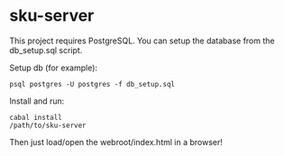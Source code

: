 sku-server
==========

This project requires PostgreSQL.  You can setup the database from the db_setup.sql script.

Setup db (for example):
```
psql postgres -U postgres -f db_setup.sql
```


Install and run:
```
cabal install
/path/to/sku-server
```


Then just load/open the webroot/index.html in a browser!
